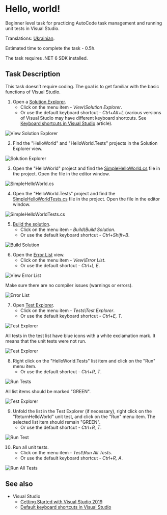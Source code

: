 # Hello, world!

Beginner level task for practicing AutoCode task management and running unit tests in Visual Studio.

Translations: [Ukrainian](README-UA.md).

Estimated time to complete the task - 0.5h.

The task requires .NET 6 SDK installed.


## Task Description

This task doesn’t require coding. The goal is to get familiar with the basic functions of Visual Studio.

1. Open a [Solution Explorer](https://docs.microsoft.com/en-us/visualstudio/ide/solutions-and-projects-in-visual-studio#solution-explorer).
    * Click on the menu item - _View\Solution Explorer_.
    * Or use the default keyboard shortcut - _Ctrl+Alt+L_ (various versions of Visual Studio may have different keyboard shortcuts. See [Keyboard shortcuts in Visual Studio](https://docs.microsoft.com/en-us/visualstudio/ide/default-keyboard-shortcuts-in-visual-studio) article).

![View Solution Explorer](images/view-solution-explorer.png)

2. Find the "HelloWorld" and "HelloWorld.Tests" projects in the Solution Explorer view.

![Solution Explorer](images/solution-explorer.png)

3. Open the "HelloWorld" project and find the [SimpleHelloWorld.cs](HelloWorld/SimpleHelloWorld.cs) file in the project. Open the file in the editor window.

![SimpleHelloWorld.cs](images/simple-hello-world.png)

4. Open the "HelloWorld.Tests" project and find the [SimpleHelloWorldTests.cs](HelloWorld.Tests/SimpleHelloWorldTests.cs) file in the project. Open the file in the editor window.

![SimpleHelloWorldTests.cs](images/simple-hello-world-tests.png)

5. [Build the solution](https://docs.microsoft.com/en-us/visualstudio/ide/building-and-cleaning-projects-and-solutions-in-visual-studio).
    * Click on the menu item - _Build\Build Solution_.
    * Or use the default keyboard shortcut - _Ctrl+Shift+B_.

![Build Solution](images/build-solution.png)

6. Open the [Error List](https://docs.microsoft.com/en-us/visualstudio/ide/find-and-fix-code-errors#review-the-error-list) view.
    * Click on the menu item - _View\Error List_.
    * Or use the default shortcut - _Ctrl+\\, E_.

![View Error List](images/view-error-list.png)

Make sure there are no compiler issues (warnings or errors).

![Error List](images/error-list.png)

7. Open [Test Explorer](https://docs.microsoft.com/ru-ru/visualstudio/test/run-unit-tests-with-test-explorer). 
    * Click on the menu item - _Tests\Test Explorer_.
    * Or use the default keyboard shortcut - _Ctrl+E, T_.

![Test Explorer](images/test-test-explorer.png)

All tests in the test list have blue icons with a white exclamation mark. It means that the unit tests were not run.

![Test Explorer](images/test-explorer-white.png)

8. Right click on the "HelloWorld.Tests" list item and click on the "Run" menu item.
    * Or use the default shortcut - _Ctrl+R, T_.

![Run Tests](images/run-tests.png)

All list items should be marked "GREEN".

![Test Explorer](images/test-explorer-green.png)

9. Unfold the list in the Test Explorer (if necessary), right click on the "ReturnHelloWorld" unit test, and click on the "Run" menu item. The selected list item should remain "GREEN".
    * Or use the default shortcut - _Ctrl+R, T_.

![Run Test](images/run-test.png)

10. Run all unit tests.
    * Click on the menu item - _Test\Run All Tests_.
    * Or use the default keyboard shortcut - _Ctrl+R, A_.

![Run All Tests](images/run-all-tests.png)


## See also

* Visual Studio
  * [Getting Started with Visual Studio 2019](https://www.youtube.com/watch?v=1CgsMtUmVgs)
  * [Default keyboard shortcuts in Visual Studio](https://docs.microsoft.com/en-us/visualstudio/ide/default-keyboard-shortcuts-in-visual-studio)
